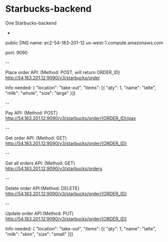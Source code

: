 # Starbucks-backend
One Starbucks-backend

-

public DNS name: ec2-54-183-201-12.us-west-1.compute.amazonaws.com

port: 9090

--

Place order API: (Method: POST, will return ORDER_ID)
http://54.183.201.12:9090/v3/starbucks/order

Info needed:
    { "location": "take-out",
      "items": [{
      "qty": 1,
      "name": "latte",
      "milk": "whole",
      "size": "large"
    }]}

--

Pay API: (Method: POST)
http://54.183.201.12:9090/v3/starbucks/order/{ORDER_ID}/pay

--

Get order API: (Method: GET)
http://54.183.201.12:9090/v3/starbucks/order/{ORDER_ID}

--

Get all orders API: (Method: GET)
http://54.183.201.12:9090/v3/starbucks/orders

--

Delete order API:(Method: DELETE)
http://54.183.201.12:9090/v3/starbucks/order/{ORDER_ID}

--

Update order API:(Method: PUT)
http://54.183.201.12:9090/v3/starbucks/order/{ORDER_ID}

Info needed:
    { "location": "take-out",
      "items": [{
      "qty": 1,
      "name": "latte",
      "milk": "skim",
      "size": "small"
    }]}
